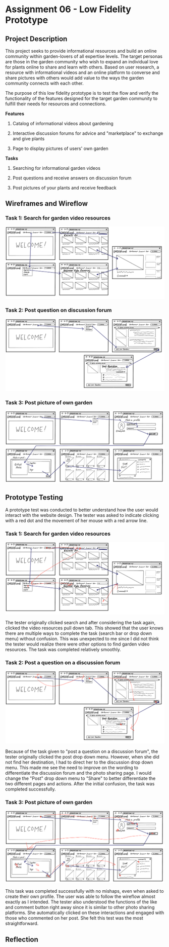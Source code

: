 # Assignment 06 - Low Fidelity Prototype

## Project Description
This project seeks to provide informational resources and build an online community within garden-lovers of all expertise levels. The target personas are those in the garden community who wish to expand an individual love for plants online to share and learn with others. Based on user research, a resource with informational videos and an online platform to converse and share pictures with others would add value to the ways the garden community connects with each other.


The purpose of this low fidelity prototype is to test the flow and verify the functionality of the features designed for the target garden community to fulfill their needs for resources and connections.

**Features**


1. Catalog of informational videos about gardening


2. Interactive discussion forums for advice and "marketplace" to exchange and give plants


3. Page to display pictures of users' own garden


**Tasks**


1. Searching for informational garden videos 


2. Post questions and receive answers on discussion forum


3. Post pictures of your plants and receive feedback


## Wireframes and Wireflow


### Task 1: Search for garden video resources
![Wireflow1](Wireflow_1.PNG)


### Task 2: Post question on discussion forum
![Wireflow2](Wireflow_2.PNG)


### Task 3: Post picture of own garden
![Wireflow3](Wireflow_3.PNG)


## Prototype Testing

A prototype test was conducted to better understand how the user would interact with the website design. The tester was asked to indicate clicking with a red dot and the movement of her mouse with a red arrow line. 


### Task 1: Search for garden video resources
![Prototype1](Prototype_1.PNG)


The tester originally clicked search and after considering the task again, clicked the video resources pull down tab. This showed that the user knows there are multiple ways to complete the task (search bar or drop down menu) without confusion. This was unexpected to me since I did not think the tester would realize there were other options to find garden video resources. The task was completed relatively smoothly.


### Task 2: Post a question on a discussion forum
![Prototype2](Prototype_2.PNG)


Because of the task given to "post a question on a discussion forum", the tester originally clicked the post drop down menu. However, when she did not find her destination, I had to direct her to the discussion drop down menu. This made me see the need to improve on the wording to differentiate the discussion forum and the photo sharing page. I would change the "Post" drop down menu to "Share" to better differentiate the two different pages and actions. After the initial confusion, the task was completed successfully.


### Task 3: Post picture of own garden
![Prototype3](Prototype_3.PNG)


This task was completed successfully with no mishaps, even when asked to create their own profile. The user was able to follow the wireflow almost exactly as I intended. The tester also understood the functions of the like and comment button right away since it is similar to other photo sharing platforms. She automatically clicked on these interactions and engaged with those who commented on her post. She felt this test was the most straightforward.


## Reflection
